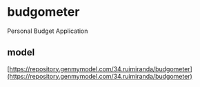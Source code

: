 budgometer
==========

Personal Budget Application

## model
[https://repository.genmymodel.com/34.ruimiranda/budgometer](https://repository.genmymodel.com/34.ruimiranda/budgometer)
